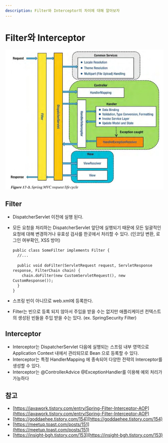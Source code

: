 ```yaml
---
description: Filter와 Interceptor의 차이에 대해 알아보자
---
```


# Filter와 Interceptor

![](../../.gitbook/assets/997bae4d5c8b3f7d10.jpg)

## Filter

* DispatcherServlet 이전에 실행 된다.
* 모든 요청을 처리하는 DispatcherServlet 앞단에 실행되기 때문에 모든 일괄적인 요청에 대해 변경하거나 유효성 검사를 한곳에서 처리할 수 있다. \(인코딩 변환, 로그인 여부확인, XSS 방어\)

  ```text
  public class SomeFilter implements Filter {
    //...
  
    public void doFilter(ServletRequest request, ServletResponse response, FilterChain chain) {
      chain.doFilter(new CustomServletRequest(), new CustomResponse());
    }
  }
  ```

* 스프링 빈이 아니므로 web.xml에 등록한다.
* Filter는 빈으로 등록 되지 않아서 주입을 받을 수는 없지만 애플리케이션 컨텍스트의 생성된 빈들을 주입 받을 수는 있다. \(ex. SpringSecurity Filter\)

## Interceptor

* Interceptor는 DispatcherServlet 다음에 실행되는 스프링 내부 영역으로 Application Context 내에서 관리되므로 Bean 으로 등록할 수 있다.
* Interceptor는 특정 HandlerMapping 에 종속되어 다양한 전략의 Interceptor를 생성할 수 있다.
* Interceptor는 @ControllerAdvice @ExceptionHandler를 이용해 예외 처리가 가능하다

## 참고

* [https://javawork.tistory.com/entry/Spring-Filter-Interceptor-AOP](https://javawork.tistory.com/entry/Spring-Filter-Interceptor-AOP)
* [https://goddaehee.tistory.com/154](https://goddaehee.tistory.com/154)
* [https://meetup.toast.com/posts/151](https://meetup.toast.com/posts/151)
* [https://insight-bgh.tistory.com/153](https://insight-bgh.tistory.com/153)

